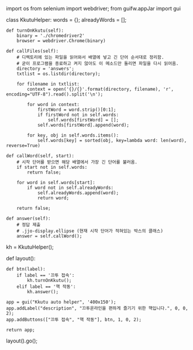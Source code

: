 import os
from selenium import webdriver;
from guifw.appJar import gui

class KkutuHelper:
	words = {};
	alreadyWords = [];

	def turnOnKkutu(self):
	    binary = './chromedriver2'
	    browser = webdriver.Chrome(binary)

	def callFiles(self):
		# 디렉토리에 있는 파일을 읽어와서 배열에 넣고 긴 단어 순서대로 정리함.
		# 굳이 프로그램을 종료하고 켜지 않아도 이 메소드만 돌리면 파일을 다시 읽어옴.
		directory = 'answers';
		txtlist = os.listdir(directory);
		
		for filename in txtlist:
			context = open('{}/{}'.format(directory, filename), 'r', encoding="UTF-8").read().split('\n');

			for word in context:
				firstWord = word.strip()[0:1];
				if firstWord not in self.words:
					self.words[firstWord] = [];
				self.words[firstWord].append(word);

			for key, obj in self.words.items():
				self.words[key] = sorted(obj, key=lambda word: len(word), reverse=True)

	def callWord(self, start):
		# 시작 단어를 받으면 해당 배열에서 가장 긴 단어를 불러옴.
		if start not in self.words:
			return false;

		for word in self.words[start]:
			if word not in self.alreadyWords:
				self.alreadyWords.append(word);
				return word;

		return false;

	def answer(self):
		# 정답 제출
		# .jjo-display.ellipse (현재 시작 단어가 적혀있는 박스의 클래스)
		answer = self.callWord();

kh = KkutuHelper();

def layout():

	def btn(label):
		if label == '끄투 접속':
			kh.turnOnKkutu();
		elif label == '핵 작동':
			kh.answer();

	app = gui("Kkutu auto helper", '400x150');
	app.addLabel("description", "끄투온라인을 편하게 즐기기 위한 핵입니다.", 0, 0, 2);
	app.addButtons(["끄투 접속", "핵 작동"], btn, 1, 0, 2);

	return app;

layout().go();
